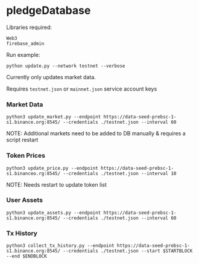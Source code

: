 # pledgeDatabase

Libraries required:
```
Web3
firebase_admin
```

Run example:
```
python update.py --network testnet --verbose
```
Currently only updates market data.

Requires `testnet.json` or `mainnet.json` service account keys

### Market Data

```
python3 update_market.py --endpoint https://data-seed-prebsc-1-s1.binance.org:8545/ --credentials ./testnet.json --interval 60
```
NOTE: Additional markets need to be added to DB manually & requires a script restart

### Token Prices

```
python3 update_price.py --endpoint https://data-seed-prebsc-1-s1.binanceo.rg:8545/ --credentials ./testnet.json --interval 10
```
NOTE: Needs restart to update token list

### User Assets

```
python3 update_assets.py --endpoint https://data-seed-prebsc-1-s1.binance.org:8545/ --credentials ./testnet.json --interval 60
```

### Tx History

```
python3 collect_tx_history.py --endpoint https://data-seed-prebsc-1-s1.binance.org:8545/ --credentials ./testnet.json --start $STARTBLOCK --end $ENDBLOCK
```
